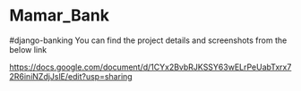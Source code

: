# Mamar_Bank

#django-banking
You can find the project details and screenshots from the below link

https://docs.google.com/document/d/1CYx2BvbRJKSSY63wELrPeUabTxrx72R6iniNZdjJslE/edit?usp=sharing
